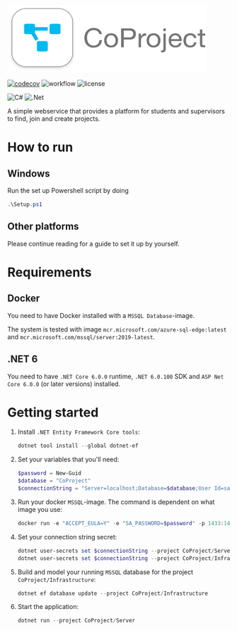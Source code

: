 
<img src="Design/LogoRectangle.png" alt="CoProject Logo" width=450x, height=150px></img>

[![codecov](https://codecov.io/gh/DenizYil/BDSA-Big-Hero-6/branch/main/graph/badge.svg)](https://app.codecov.io/gh/DenizYil/BDSA-Big-Hero-6/) ![workflow](https://github.com/DenizYil/BDSA-Big-Hero-6/actions/workflows/build-and-test.yml/badge.svg) ![license](https://img.shields.io/github/license/DenizYil/BDSA-Big-Hero-6.svg)
<!-- Fully customizable badges -->
![C#](https://img.shields.io/badge/language-C%23-darkgreen.svg) ![.Net](https://img.shields.io/badge/framework-.NET-purple.svg)

A simple webservice that provides a platform for students and supervisors to find, join and create projects.

# How to run

## Windows

Run the set up Powershell script by doing
```powershell
.\Setup.ps1
```

## Other platforms
Please continue reading for a guide to set it up by yourself. 

# Requirements
## Docker
You need to have Docker installed with a ``MSSQL Database``-image.

The system is tested with image ``mcr.microsoft.com/azure-sql-edge:latest`` and ``mcr.microsoft.com/mssql/server:2019-latest``.

## .NET 6
You need to have ``.NET Core 6.0.0`` runtime, ``.NET 6.0.100`` SDK and ``ASP Net Core 6.0.0`` (or later versions) installed.

# Getting started
1. Install `.NET Entity Framework Core tools`: 
   ```powershell
   dotnet tool install --global dotnet-ef
   ```
2. Set your variables that you'll need:
   ```powershell
   $password = New-Guid
   $database = "CoProject"
   $connectionString = "Server=localhost;Database=$database;User Id=sa;Password=$password;Trusted_Connection=False;Encrypt=False"
   ```
3. Run your docker ``MSSQL``-image. The command is dependent on what image you use:
   ```powershell
   docker run -e "ACCEPT_EULA=Y" -e "SA_PASSWORD=$password" -p 1433:1433 --name "CoProject-Group4" -d mcr.microsoft.com/mssql/server:2019-latest
   ```
4. Set your connection string secret:
   ```powershell
   dotnet user-secrets set $connectionString --project CoProject/Server
   dotnet user-secrets set $connectionString --project CoProject/Infrastructure
   ```
5. Build and model your running ``MSSQL`` database for the project ``CoProject/Infrastructure``:
   ```powershell
   dotnet ef database update --project CoProject/Infrastructure
   ```
6. Start the application:
   ```powershell
   dotnet run --project CoProject/Server
   ```
